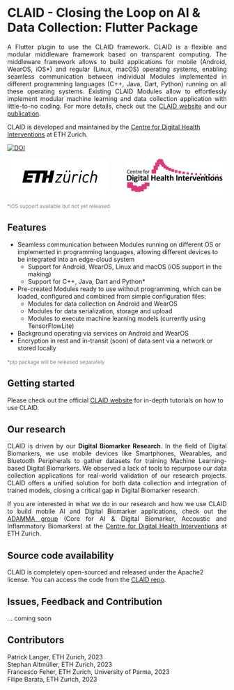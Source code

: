 # CLAID - Closing the Loop on AI & Data Collection: Flutter Package
<p style='text-align: justify;'> 
A Flutter plugin to use the CLAID framework. CLAID is a flexible and modular middleware framework based on transparent computing. The middleware framework allows to build applications for mobile (Android, WearOS, iOS*) and regular (Linux, macOS) operating systems, enabling seamless communication between individual Modules implemented in different programming languages (C++, Java, Dart, Python) running on all these operating systems. Existing CLAID Modules allow to effortlessly implement modular machine learning and data collection application with little-to-no coding.  For more details, check out the <a href="https://claid.ethz.ch">CLAID website</a> and our <a href="https://arxiv.org/abs/2310.05643">publication</a>.

CLAID is developed and maintained by the <a href="http://c4dhi.org">Centre for Digital Health Interventions</a> at ETH Zurich. 
</p>



[![DOI](https://img.shields.io/badge/DOI-2310.05643/arxiv.org/abs/2310.05643-red.svg)](https://arxiv.org/abs/2310.05643)
<p align="center">
  <img alt="ETH" src="graphics/eth_logo.png" width="45%">
&nbsp; &nbsp; &nbsp; &nbsp;
  <img alt="CDHI" src="graphics/cdhi_logo.png" width="45%">
</p>

<p><small style="color: grey;">*iOS support available but not yet released</small></p>


## Features
- Seamless communication between Modules running on different OS or implemented in programming languages, allowing different devices to be integrated into an edge-cloud system
  - Support for Android, WearOS, Linux and macOS (iOS support in the making)
  - Support for C++, Java, Dart and Python*
- Pre-created Modules ready to use without programming, which can be loaded, configured and combined from simple configuration files:
  - Modules for data collection on Android and WearOS
  - Modules for data serialization, storage and upload
  - Modules to execute machine learning models (currently using TensorFlowLite) 
- Background operating via services on Android and WearOS
- Encryption in rest and in-transit (soon) of data sent via a network or stored locally


<p><small style="color: grey;">*pip package will be released separately</small></p>

## Getting started
Please check out the official [CLAID website](https://claid.ethz.ch/tutorial/tutorial_introduction/) for in-depth tutorials on how to use CLAID.




## Our research
<p style='text-align: justify;'> 
CLAID is driven by our <strong>Digital Biomarker Research</strong>. In the field of Digital Biomarkers, we use mobile devices like Smartphones, Wearables, and Bluetooth Peripherals to gather datasets for training Machine Learning-based Digital Biomarkers. We observed a lack of tools to repurpose our data collection applications for real-world validation of our research projects. CLAID offers a unified solution for both data collection and integration of trained models, closing a critical gap in Digital Biomarker research.</p>

<p style='text-align: justify;'> 
If you are interested in what we do in our research and how we use CLAID to build mobile AI and Digital Biomarker applications, check out the <a href="https://adamma-cdhi-eth-zurich.github.io">ADAMMA group</a>
(Core for AI & Digital Biomarker, Accoustic and Inflammatory Biomarkers) at the <a href="http://c4dhi.org">Centre for Digital Health Interventions</a>
 at ETH Zurich.</p>

## Source code availability
CLAID is completely open-sourced and released under the Apache2 license. You can access the code from the [CLAID repo](https://github.com/ADAMMA-CDHI-ETH-Zurich/CLAID).

## Issues, Feedback and Contribution
... coming soon

## Contributors
Patrick Langer, ETH Zurich, 2023  
Stephan Altmüller, ETH Zurich, 2023  
Francesco Feher, ETH Zurich, University of Parma, 2023  
Filipe Barata, ETH Zurich, 2023  
